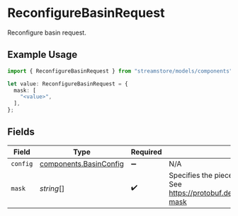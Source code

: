 # ReconfigureBasinRequest

Reconfigure basin request.

## Example Usage

```typescript
import { ReconfigureBasinRequest } from "streamstore/models/components";

let value: ReconfigureBasinRequest = {
  mask: [
    "<value>",
  ],
};
```

## Fields

| Field                                                                                                                          | Type                                                                                                                           | Required                                                                                                                       | Description                                                                                                                    |
| ------------------------------------------------------------------------------------------------------------------------------ | ------------------------------------------------------------------------------------------------------------------------------ | ------------------------------------------------------------------------------------------------------------------------------ | ------------------------------------------------------------------------------------------------------------------------------ |
| `config`                                                                                                                       | [components.BasinConfig](../../models/components/basinconfig.md)                                                               | :heavy_minus_sign:                                                                                                             | N/A                                                                                                                            |
| `mask`                                                                                                                         | *string*[]                                                                                                                     | :heavy_check_mark:                                                                                                             | Specifies the pieces of configuration being updated.<br/>See <https://protobuf.dev/reference/protobuf/google.protobuf/#field-mask> |